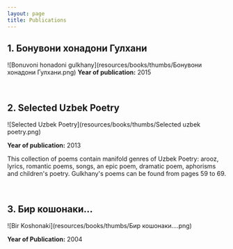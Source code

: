```yaml
---
layout: page
title: Publications
---
```


## 1. Бонувони хонадони Гулхани ##
![Bonuvoni honadoni gulkhany](resources/books/thumbs/Бонувони хонадони Гулхани.png)
**Year of publication:** 2015

<br />

## 2. Selected Uzbek Poetry ##
![Selected Uzbek Poetry](resources/books/thumbs/Selected uzbek poetry.png)

**Year of publication:** 2013

This collection of poems contain manifold genres of Uzbek Poetry: arooz, lyrics, romantic poems, songs, an epic poem, dramatic poem, aphorisms and children's poetry. Gulkhany's poems can be found from pages 59 to 69.

<br />

## 3. Бир кошонаки... ##

![Bir Koshonaki](resources/books/thumbs/Бир кошонаки....png)

**Year of Publication:** 2004

<br />
